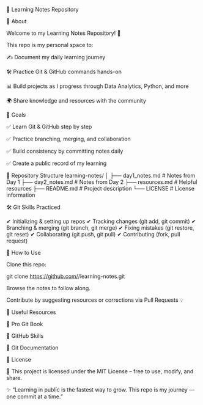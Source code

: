 🌟 Learning Notes Repository






📌 About

Welcome to my Learning Notes Repository! 🎉

This repo is my personal space to:

✍️ Document my daily learning journey

🛠️ Practice Git & GitHub commands hands-on

📊 Build projects as I progress through Data Analytics, Python, and more

🌍 Share knowledge and resources with the community

🚀 Goals

✅ Learn Git & GitHub step by step

✅ Practice branching, merging, and collaboration

✅ Build consistency by committing notes daily

✅ Create a public record of my learning

📂 Repository Structure
learning-notes/
│
├── day1_notes.md       # Notes from Day 1
├── day2_notes.md       # Notes from Day 2
├── resources.md        # Helpful resources
├── README.md           # Project description
└── LICENSE             # License information

🛠️ Git Skills Practiced

✔ Initializing & setting up repos
✔ Tracking changes (git add, git commit)
✔ Branching & merging (git branch, git merge)
✔ Fixing mistakes (git restore, git reset)
✔ Collaborating (git push, git pull)
✔ Contributing (fork, pull request)

📖 How to Use

Clone this repo:

git clone https://github.com/<your-username>/learning-notes.git


Browse the notes to follow along.

Contribute by suggesting resources or corrections via Pull Requests 💡

🔗 Useful Resources

📘 Pro Git Book

🎯 GitHub Skills

📙 Git Documentation

📜 License

📝 This project is licensed under the MIT License – free to use, modify, and share.

✨ “Learning in public is the fastest way to grow. This repo is my journey — one commit at a time.”

